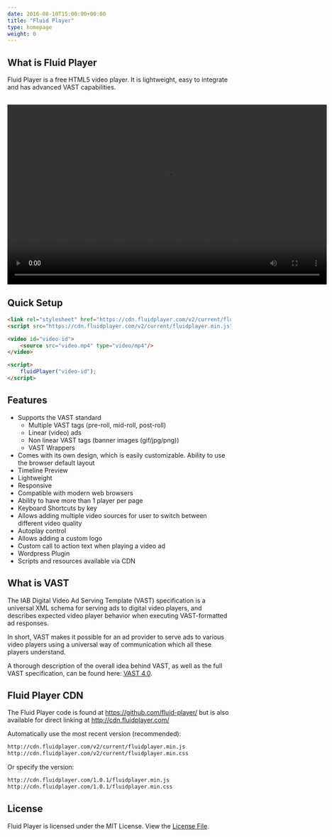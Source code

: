 ```yaml
---
date: 2016-08-10T15:00:00+00:00
title: "Fluid Player"
type: homepage
weight: 0
---
```


## What is Fluid Player
Fluid Player is a free HTML5 video player. It is lightweight, easy to integrate and has advanced VAST capabilities.

<br/>

<video id='my-video' controls style="width:720px;height:405px;">
    <source src='https://cdn.fluidplayer.com/videos/1.3/fluidplayer_1080.mp4' title="1080p" type='video/mp4' />
    <source src='https://cdn.fluidplayer.com/videos/1.3/fluidplayer_720.mp4' title="720p" type='video/mp4' />
    <source src='https://cdn.fluidplayer.com/videos/1.3/fluidplayer_480.mp4' title="480p" type='video/mp4' />
</video>

<link rel="stylesheet" href="https://cdn.fluidplayer.com/v2/current/fluidplayer.min.css" type="text/css"/>
<script src="https://cdn.fluidplayer.com/v2/current/fluidplayer.min.js"/></script>
<script src="fluidplayer/fp_generator.js"></script>

## Quick Setup

```html
<link rel="stylesheet" href="https://cdn.fluidplayer.com/v2/current/fluidplayer.min.css" type="text/css"/>
<script src="https://cdn.fluidplayer.com/v2/current/fluidplayer.min.js"></script>

<video id="video-id">
    <source src="video.mp4" type="video/mp4"/>
</video>

<script>
    fluidPlayer("video-id");
</script>
```

## Features
* Supports the VAST standard
  * Multiple VAST tags (pre-roll, mid-roll, post-roll)
  * Linear (video) ads
  * Non linear VAST tags (banner images (gif/jpg/png))
  * VAST Wrappers
* Comes with its own design, which is easily customizable. Ability to use the browser default layout
* Timeline Preview
* Lightweight
* Responsive
* Compatible with modern web browsers
* Ability to have more than 1 player per page
* Keyboard Shortcuts by key
* Allows adding multiple video sources for user to switch between different video quality
* Autoplay control
* Allows adding a custom logo
* Custom call to action text when playing a video ad
* Wordpress Plugin
* Scripts and resources available via CDN

## What is VAST
The IAB Digital Video Ad Serving Template (VAST) specification is a universal XML schema for serving ads to digital video players, and describes expected video player behavior when executing VAST-formatted ad responses.

In short, VAST makes it possible for an ad provider to serve ads to various video players using a universal way of communication which all these players understand.

A thorough description of the overall idea behind VAST, as well as the full VAST specification, can be found here: [VAST 4.0](https://www.iab.com/wp-content/uploads/2016/04/VAST4.0_Updated_April_2016.pdf).

## Fluid Player CDN

The Fluid Player code is found at https://github.com/fluid-player/ but is also available for direct linking at http://cdn.fluidplayer.com/ 

Automatically use the most recent version (recommended):
```html
http://cdn.fluidplayer.com/v2/current/fluidplayer.min.js
http://cdn.fluidplayer.com/v2/current/fluidplayer.min.css
```

Or specify the version:
```html
http://cdn.fluidplayer.com/1.0.1/fluidplayer.min.js
http://cdn.fluidplayer.com/1.0.1/fluidplayer.min.css
```

## License

Fluid Player is licensed under the MIT License. View the [License File](https://github.com/fluid-player/fluid-player/blob/master/LICENSE).
